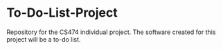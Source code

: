 # To-Do-List-Project
Repository for the CS474 individual project. The software created for this project will be a to-do list.
